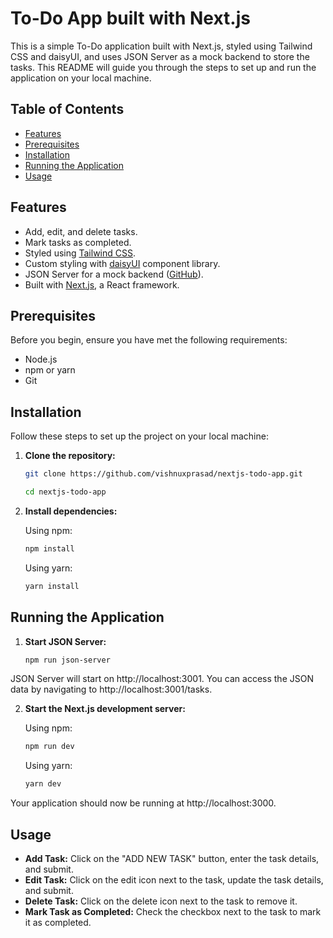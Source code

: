 # To-Do App built with Next.js

This is a simple To-Do application built with Next.js, styled using Tailwind CSS and daisyUI, and uses JSON Server as a mock backend to store the tasks. This README will guide you through the steps to set up and run the application on your local machine.

## Table of Contents

- [Features](#features)
- [Prerequisites](#prerequisites)
- [Installation](#installation)
- [Running the Application](#running-the-application)
- [Usage](#usage)

## Features

- Add, edit, and delete tasks.
- Mark tasks as completed.
- Styled using [Tailwind CSS](https://tailwindcss.com/).
- Custom styling with [daisyUI](https://daisyui.com/) component library.
- JSON Server for a mock backend ([GitHub](https://github.com/typicode/json-server/tree/v0)).
- Built with [Next.js](https://nextjs.org/), a React framework.

## Prerequisites

Before you begin, ensure you have met the following requirements:

- Node.js
- npm or yarn
- Git

## Installation

Follow these steps to set up the project on your local machine:

1. **Clone the repository:**

   ```bash
   git clone https://github.com/vishnuxprasad/nextjs-todo-app.git
   ```
   ```bash
   cd nextjs-todo-app
   ```

2. **Install dependencies:**

    Using npm:

    ```bash
    npm install
    ```

    Using yarn:

    ```bash
    yarn install
    ```

## Running the Application

1. **Start JSON Server:**

    ```bash
    npm run json-server
    ```

JSON Server will start on http://localhost:3001. You can access the JSON data by navigating to http://localhost:3001/tasks.

2. **Start the Next.js development server:**

   Using npm:

   ```bash
   npm run dev
   ```

   Using yarn:

   ```bash
   yarn dev
   ```
    
Your application should now be running at http://localhost:3000.

## Usage

- **Add Task:** Click on the "ADD NEW TASK" button, enter the task details, and submit.
- **Edit Task:** Click on the edit icon next to the task, update the task details, and submit.
- **Delete Task:** Click on the delete icon next to the task to remove it.
- **Mark Task as Completed:** Check the checkbox next to the task to mark it as completed.





